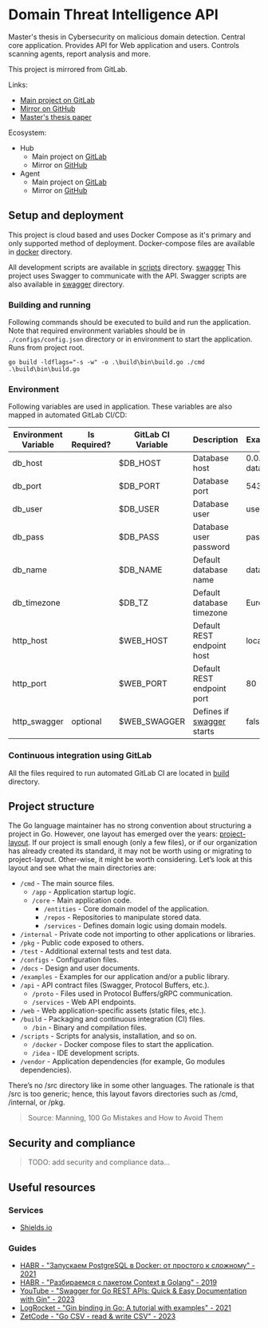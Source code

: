 # Domain Threat Intelligence API

Master's thesis in Cybersecurity on malicious domain detection. Central core application.
Provides API for Web application and users. Controls scanning agents, report analysis and more.

This project is mirrored from GitLab.

Links:

- [Main project on GitLab](https://gitlab.qvineox.ru/masters/domain-threat-intelligence-api)
- [Mirror on GitHub](https://github.com/Qvineox/domain-threat-intelligence-api-mirror)
- [Master's thesis paper](https://cloud.qvineox.ru/index.php/s/wLg8bncwQWz9Tff)

Ecosystem:

- Hub
    - Main project on [GitLab](https://gitlab.qvineox.ru/masters/domain-threat-intelligence-hub)
    - Mirror on [GitHub](https://github.com/Qvineox/domain-threat-intelligence-hub-mirror)
- Agent
    - Main project on [GitLab](https://gitlab.qvineox.ru/masters/domain_threat_intelligence)
    - Mirror on [GitHub](https://github.com/Qvineox/domain-threat-intelligence-agent-mirror)

## Setup and deployment

This project is cloud based and uses Docker Compose as it's primary and only supported method of deployment.
Docker-compose files are available in [docker](scripts%2Fdocker) directory.

All development scripts are available in [scripts](scripts) directory.
[swagger](scripts%2Fswagger)
This project uses Swagger to communicate with the API. Swagger scripts are also available
in [swagger](scripts%2Fswagger) directory.

### Building and running

Following commands should be executed to build and run the application. Note that required environment variables should
be in `./configs/config.json` directory or in environment to start the application. Runs from project root.

```shell
go build -ldflags="-s -w" -o .\build\bin\build.go ./cmd
.\build\bin\build.go
```

### Environment

Following variables are used in application. These variables are also mapped in automated GitLab CI/CD:

| Environment Variable | Is Required? | GitLab CI Variable | Description                                                | Example values    |
|----------------------|--------------|--------------------|------------------------------------------------------------|-------------------|
| db_host              |              | $DB_HOST           | Database host                                              | 0.0.0.0, database |
| db_port              |              | $DB_PORT           | Database port                                              | 5432              |
| db_user              |              | $DB_USER           | Database user                                              | user              |
| db_pass              |              | $DB_PASS           | Database user password                                     | password123!      |
| db_name              |              | $DB_NAME           | Default database name                                      | database_name     |
| db_timezone          |              | $DB_TZ             | Default database timezone                                  | Europe/Moscow     |
| http_host            |              | $WEB_HOST          | Default REST endpoint host                                 | localhost         |
| http_port            |              | $WEB_PORT          | Default REST endpoint port                                 | 80                |
| http_swagger         | optional     | $WEB_SWAGGER       | Defines if [swagger](scripts%2Fswagger%2Freadme.md) starts | false             |   

### Continuous integration using GitLab

All the files required to run automated GitLab CI are located in [build](build) directory.

## Project structure

The Go language maintainer has no strong convention about structuring a project in Go. However, one layout has emerged
over the years: [project-layout](https://github.com/golang-standards/project-layout).
If our project is small enough (only a few files), or if our organization has already created its standard, it may not
be worth using or migrating to project-layout. Other-wise, it might be worth considering. Let’s look at this layout and
see what the main directories are:

- `/cmd` - The main source files.
    - `/app` - Application startup logic.
    - `/core` - Main application code.
        - `/entities` - Core domain model of the application.
        - `/repos` - Repositories to manipulate stored data.
        - `/services` - Defines domain logic using domain models.
- `/internal` - Private code not importing to other applications or libraries.
- `/pkg` - Public code exposed to others.
- `/test` - Additional external tests and test data.
- `/configs` - Configuration files.
- `/docs` - Design and user documents.
- `/examples` - Examples for our application and/or a public library.
- `/api` - API contract files (Swagger, Protocol Buffers, etc.).
    - `/proto` - Files used in Protocol Buffers/gRPC communication.
    - `/services` - Web API endpoints.
- `/web` - Web application-specific assets (static files, etc.).
- `/build` - Packaging and continuous integration (CI) files.
    - `/bin` - Binary and compilation files.
- `/scripts` - Scripts for analysis, installation, and so on.
    - `/docker` - Docker compose files to start the application.
    - `/idea` - IDE development scripts.
- `/vendor` - Application dependencies (for example, Go modules dependencies).

There’s no /src directory like in some other languages. The rationale is that /src is too generic; hence, this layout
favors directories such as /cmd, /internal, or /pkg.

> Source: Manning, 100 Go Mistakes and How to Avoid Them

## Security and compliance

> TODO: add security and compliance data...

## Useful resources

### Services

- [Shields.io](https://shields.io/)

### Guides

- [HABR - "Запускаем PostgreSQL в Docker: от простого к сложному" - 2021](https://habr.com/ru/articles/578744/)
- [HABR - "Разбираемся с пакетом Context в Golang" - 2019](https://habr.com/ru/companies/nixys/articles/461723/)
- [YouTube - "Swagger for Go REST APIs: Quick & Easy Documentation with Gin" - 2023](https://youtu.be/0b_N4y8_9iI?si=hqdJT9NGcBtQJbkK)
- [LogRocket - "Gin binding in Go: A tutorial with examples" - 2021](https://blog.logrocket.com/gin-binding-in-go-a-tutorial-with-examples/)
- [ZetCode - "Go CSV - read & write CSV" - 2023](https://zetcode.com/golang/csv/)